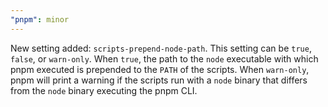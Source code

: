 ```yaml
---
"pnpm": minor
---
```


New setting added: `scripts-prepend-node-path`. This setting can be `true`, `false`, or `warn-only`.
When `true`, the path to the `node` executable with which pnpm executed is prepended to the `PATH` of the scripts.
When `warn-only`, pnpm will print a warning if the scripts run with a `node` binary that differs from the `node` binary executing the pnpm CLI.
